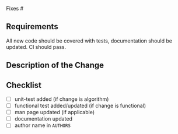 Fixes #

## Requirements

All new code should be covered with tests, documentation should be updated. CI should pass.

## Description of the Change

<!--

Why this change is important?

-->

## Checklist

- [ ] unit-test added (if change is algorithm)
- [ ] functional test added/updated (if change is functional)
- [ ] man page updated (if applicable)
- [ ] documentation updated
- [ ] author name in `AUTHORS`
